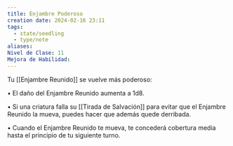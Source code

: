 ```yaml
---
title: Enjambre Poderoso
creation date: 2024-02-16 23:11
tags:
  - state/seedling
  - type/note
aliases: 
Nivel de Clase: 11
Mejora de Habilidad:
---
```

Tu [[Enjambre Reunido]] se vuelve más poderoso:

• El daño del Enjambre Reunido aumenta a 1d8.

• Si una criatura falla su [[Tirada de Salvación]] para evitar que el Enjambre Reunido la mueva, puedes
hacer que además quede derribada.

• Cuando el Enjambre Reunido te mueva, te concederá cobertura media hasta el principio de tu
siguiente turno.




